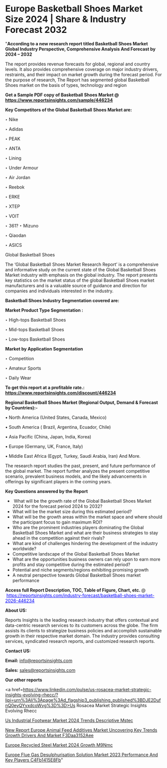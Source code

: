 # Europe Basketball Shoes Market Size 2024 | Share & Industry Forecast 2032

"<strong>According to a new research report titled Basketball Shoes Market Global Industry Perspective, Comprehensive Analysis And Forecast by 2024 – 2032</strong>

The report provides revenue forecasts for global, regional and country levels. It also provides comprehensive coverage on major industry drivers, restraints, and their impact on market growth during the forecast period. For the purpose of research, The Report has segmented global Basketball Shoes market on the basis of types, technology and region

<strong>Get a Sample PDF copy of Basketball Shoes Market </strong><strong>@<a href=https://www.reportsinsights.com/sample/446234 style=color:#0000ff;> https://www.reportsinsights.com/sample/446234</a></strong></font>

<strong>Key Competitors of the Global Basketball Shoes Market are:</strong>

‣ Nike

‣ Adidas

‣ PEAK

‣ ANTA

‣ Lining

‣ Under Armour

‣ Air Jordan

‣ Reebok

‣ ERKE

‣ XTEP

‣ VOIT

‣ 361?
‣ Mizuno

‣ Qiaodan

‣ ASICS

Global Basketball Shoes

The ‘Global Basketball Shoes Market Research Report’ is a comprehensive and informative study on the current state of the Global Basketball Shoes Market industry with emphasis on the global industry. The report presents key statistics on the market status of the global Basketball Shoes market manufacturers and is a valuable source of guidance and direction for companies and individuals interested in the industry.

<strong>Basketball Shoes Industry Segmentation covered are:</strong>

<strong>Market Product Type Segmentation :</strong>

‣ High-tops Basketball Shoes

‣ Mid-tops Basketball Shoes

‣ Low-tops Basketball Shoes

<strong>Market by Application Segmentation</strong>

‣ Competition

‣ Amateur Sports

‣ Daily Wear

<strong>To get this report at a profitable rate.: <a href=https://www.reportsinsights.com/discount/446234 style=color:#0000ff;>https://www.reportsinsights.com/discount/446234</a></strong></font>

<strong>Regional Basketball Shoes Market (Regional Output, Demand &amp; Forecast by Countries):-</strong>

• North America (United States, Canada, Mexico)

• South America ( Brazil, Argentina, Ecuador, Chile)

• Asia Pacific (China, Japan, India, Korea)

• Europe (Germany, UK, France, Italy)

• Middle East Africa (Egypt, Turkey, Saudi Arabia, Iran) And More.

The research report studies the past, present, and future performance of the global market. The report further analyzes the present competitive scenario, prevalent business models, and the likely advancements in offerings by significant players in the coming years.

<strong>Key Questions answered by the Report</strong>
<ul>
  <li> What will be the growth rate of the Global Basketball Shoes Market 2024 for the forecast period 2024 to 2032?</li>
  <li>What will be the market size during this estimated period?</li>
  <li>What will be the growth areas within the market space and where should the participant focus to gain maximum ROI?</li>
  <li>Who are the prominent industries players dominating the Global Basketball Shoes Market and what are their business strategies to stay ahead in the competition against their rivals?</li>
  <li>What are kind of challenges hindering the development of the industry worldwide?</li>
  <li>Competitive landscape of the Global Basketball Shoes Market</li>
  <li>What are the opportunities business owners can rely upon to earn more profits and stay competitive during the estimated period?</li>
  <li>Potential and niche segments/regions exhibiting promising growth</li>
  <li>A neutral perspective towards Global Basketball Shoes market performance</li>
</ul>
<strong>Access full Report Description, TOC, Table of Figure, Chart, etc. </strong>@  <a href=https://reportsinsights.com/industry-forecast/basketball-shoes-market-2026-446234 style=color:#0000ff;>https://reportsinsights.com/industry-forecast/basketball-shoes-market-2026-446234</a></font>

<strong><strong>About US</strong>:</strong>

Reports Insights is the leading research industry that offers contextual and data-centric research services to its customers across the globe. The firm assists its clients to strategize business policies and accomplish sustainable growth in their respective market domain. The industry provides consulting services, syndicated research reports, and customized research reports.

<strong>Contact US:</strong>

<p class=""""><b>Email:</b> <a href=mailto:info@reportsinsights.com>info@reportsinsights.com</a></p>
<p class=""""><b>Sales:</b> <a href=mailto:sales@reportsinsights.com>sales@reportsinsights.com</a></p>

<strong>Our other reports</strong>

<a href=https://www.linkedin.com/pulse/us-rosacea-market-strategic-insights-evolving-rhecc/?lipi=urn%3Ali%3Apage%3Ad_flagship3_publishing_published%3BDJE2DufnQ0eyQYvxdcoWvg%3D%3D>Us Rosacea Market Strategic Insights Evolving Rhecc</a>

<a href=https://www.linkedin.com/pulse/us-industrial-footwear-market-2024-trends-descriptive-mstec/>Us Industrial Footwear Market 2024 Trends Descriptive Mstec</a>

<a href=https://medium.com/@singhaakesh50/new-report-europe-animal-feed-additives-market-uncovering-key-trends-growth-drivers-and-market-f3daa3152aee>New Report Europe Animal Feed Additives Market Uncovering Key Trends Growth Drivers And Market F3Daa3152Aee</a>

<a href=https://www.linkedin.com/pulse/europe-recycled-steel-market-2024-growth-m9nmc/>Europe Recycled Steel Market 2024 Growth M9Nmc</a>

<a href=https://medium.com/@swatiga40/europe-flue-gas-desulphurisation-solution-market-2023-performance-and-key-players-c4fb1415e8fb>Europe Flue Gas Desulphurisation Solution Market 2023 Performance And Key Players C4Fb1415E8Fb</a>"
